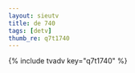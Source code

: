```yaml
--- 
layout: sieutv
title: de 740
tags: [detv]
thumb_re: q7t1740
---
```

{% include tvadv key="q7t1740" %} 
